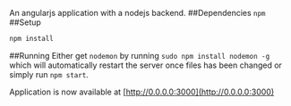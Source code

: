 An angularjs application with a nodejs backend.
##Dependencies
`npm`
##Setup
```bash
npm install
```
##Running
Either get `nodemon` by running `sudo npm install nodemon -g` which will automatically restart the server once files has been changed or simply run `npm start`.

Application is now available at [http://0.0.0.0:3000](http://0.0.0.0:3000)
